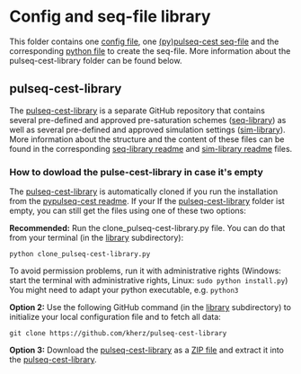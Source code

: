 # Config and seq-file library
This folder contains one [config file](config_example.yaml), one [(py)pulseq-cest seq-file](seq_example.seq) and the
corresponding [python file](write_seq_example.py) to create the seq-file. More information about the pulseq-cest-library
folder can be found below.

## pulseq-cest-library
The [pulseq-cest-library](https://github.com/kherz/pulseq-cest-library) is a separate GitHub repository that contains 
several pre-defined and approved pre-saturation schemes 
([seq-library](https://github.com/kherz/pulseq-cest-library/tree/master/seq-library)) as well as several pre-defined 
and approved simulation settings ([sim-library](https://github.com/kherz/pulseq-cest-library/tree/master/sim-library)).
More information about the structure and the content of these files can be found in the corresponding 
[seq-library readme](https://github.com/kherz/pulseq-cest-library/blob/master/seq-library/Readme.md) and 
[sim-library readme](https://github.com/kherz/pulseq-cest-library/blob/master/sim-library/Readme.md) files.

### How to dowload the pulse-cest-library in case it's empty
The [pulseq-cest-library](https://github.com/kherz/pulseq-cest-library) is automatically cloned if you run the installation from the [pypulseq-cest readme](../readme.md). If your 
If the [pulseq-cest-library](pulseq-cest-library) folder ist empty, you can still get the files using one of these two options:

**Recommended:** Run the clone_pulseq-cest-library.py file.
You can do that from your terminal (in the [library](.) subdirectory):
```
python clone_pulseq-cest-library.py
```
To avoid permission problems, run it with administrative rights (Windows: start the terminal with administrative rights, Linux: ```sudo python install.py```)
You might need to adapt your python executable, e.g. ```python3```

**Option 2:** Use the following GitHub command (in the [library](.) subdirectory) to initialize your local configuration file and to fetch all data:
```
git clone https://github.com/kherz/pulseq-cest-library
``` 
**Option 3:** Download the [pulseq-cest-library](https://github.com/kherz/pulseq-cest-library) as a 
[ZIP file](https://github.com/kherz/pulseq-cest-library/archive/master.zip) and extract it into the 
[pulseq-cest-library](pulseq-cest-library).
